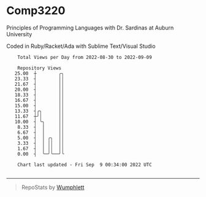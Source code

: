 # Comp3220

Principles of Programming Languages with Dr. Sardinas at Auburn University

Coded in Ruby/Racket/Ada with Sublime Text/Visual Studio

```
    Total Views per Day from 2022-08-30 to 2022-09-09

    Repository Views
   25.00  ┼        ╭╮
   23.33  ┤        ││
   21.67  ┤        ││
   20.00  ┤        ││
   18.33  ┤        ││
   16.67  ┤        ││
   15.00  ┤        ││
   13.33  ┤╭╮      ││
   11.67  ┼╯│      ││
   10.00  ┤ ╰╮     ││
    8.33  ┤  │     ││
    6.67  ┤  │     ││
    5.00  ┤  │ ╭╮  ││
    3.33  ┤  │ ││  ││
    1.67  ┤  │ ││  ││
    0.00  ┤  ╰─╯╰──╯╰

    Chart last updated - Fri Sep  9 00:34:00 2022 UTC
    
```

---

> RepoStats by [Wumphlett](https://github.com/Wumphlett)
